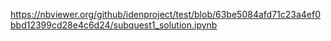 https://nbviewer.org/github/idenproject/test/blob/63be5084afd71c23a4ef0bbd12399cd28e4c6d24/subquest1_solution.ipynb
